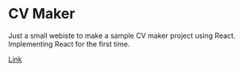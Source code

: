 # CV Maker

Just a small webiste to make a sample CV maker project using React.
Implementing React for the first time.

[Link](!https://hsahu615.github.io/CVMaker/)
